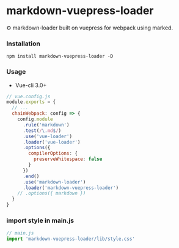 # markdown-vuepress-loader
:gear: markdown-loader built on vuepress  for webpack using marked.

### Installation
`npm install markdown-vuepress-loader -D`

### Usage
* Vue-cli 3.0+

```js
// vue.config.js
module.exports = {
  // ...
  chainWebpack: config => {
    config.module
      .rule('markdown')
      .test(/\.md$/)
      .use('vue-loader')
      .loader('vue-loader')
      .options({
        compilerOptions: {
          preserveWhitespace: false
        }
      })
      .end()
      .use('markdown-loader')
      .loader('markdown-vuepress-loader')
    // .options({ markdown })
  }
}
```

### import style in main.js
```js
// main.js
import 'markdown-vuepress-loader/lib/style.css'
```

